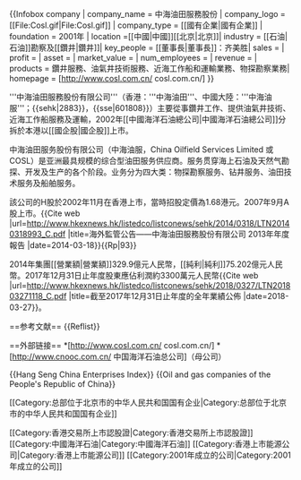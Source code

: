 {{Infobox company |
  company_name = 中海油田服務股份 |
  company_logo = [[File:Cosl.gif|File:Cosl.gif]] |
  company_type = [[國有企業|國有企業]] |
  foundation = 2001年 |
  location =[[中國|中國]][[北京|北京]]|
  industry = [[石油|石油]]勘察及[[鑽井|鑽井]]|
  key_people = [[董事長|董事長]]：齐美胜| 
  sales =  |
  profit =  |
  asset = |
  market_value = |
  num_employees = |
  revenue = |
  products = 鑽井服務、油氣井技術服務、近海工作船和運輸業務、物探勘察業務|
  homepage = [http://www.cosl.com.cn/ cosl.com.cn/]
}}

'''中海油田服務股份有限公司'''（香港：'''中海油田'''、中國大陸：'''中海油服'''；{{sehk|2883}}，{{sse|601808}}）主要從事鑽井工作、提供油氣井技術、近海工作船服務及運輸，2002年[[中國海洋石油總公司|中國海洋石油總公司]]分拆於本港以[[國企股|國企股]]上市。

中海油田服务股份有限公司（中海油服，China Oilfield Services Limited 或 COSL）是亚洲最具规模的综合型油田服务供应商。服务贯穿海上石油及天然气勘探、开发及生产的各个阶段。业务分为四大类：物探勘察服务、钻井服务、油田技术服务及船舶服务。

該公司的H股於2002年11月在香港上市，當時招股定價為1.68港元。2007年9月A股上市。<ref>{{Cite web |url=http://www.hkexnews.hk/listedco/listconews/sehk/2014/0318/LTN20140318993_C.pdf |title=海外監管公告——中海油田服務股份有限公司 2013年年度報告 |date=2014-03-18}}</ref>{{Rp|93}}

2014年集團[[營業額|營業額]]329.9億元人民幣，[[純利|純利]]75.202億元人民幣。2017年12月31日止年度股東應佔利潤約3300萬元人民幣<ref>{{Cite web |url=http://www.hkexnews.hk/listedco/listconews/sehk/2018/0327/LTN201803271118_C.pdf |title=截至2017年12月31日止年度的全年業績公佈 |date=2018-03-27}}</ref>。

==参考文献==
{{Reflist}}

==外部链接==
*[http://www.cosl.com.cn/ cosl.com.cn/]
*[http://www.cnooc.com.cn/ 中国海洋石油总公司]（母公司）

{{Hang Seng China Enterprises Index}}
{{Oil and gas companies of the People's Republic of China}}

[[Category:总部位于北京市的中华人民共和国国有企业|Category:总部位于北京市的中华人民共和国国有企业]]

[[Category:香港交易所上市認股證|Category:香港交易所上市認股證]]
[[Category:中國海洋石油|Category:中國海洋石油]]
[[Category:香港上市能源公司|Category:香港上市能源公司]]
[[Category:2001年成立的公司|Category:2001年成立的公司]]